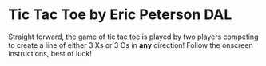 # Tic Tac Toe by Eric Peterson DAL
Straight forward, the game of tic tac toe is played by two players competing to create a line of either 3 Xs or 3 Os in **any** direction! Follow the onscreen instructions, best of luck!


